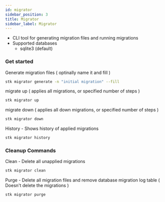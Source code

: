 ```yaml
---
id: migrator
sidebar_position: 3
title: Migrator
sidebar_label: Migrator
---
```


- CLI tool for generating migration files and running migrations
- Supported databases
  - sqlite3 (default)

### Get started

Generate migration files ( optinally name it and fill )

```bash
stk migrator generate -n "initial migration" --fill
```

migrate up ( applies all migrations, or specified number of steps )

```bash
stk migrator up
```

migrate down ( applies all down migrations, or specified number of steps )

```bash
stk migrator down
```

History - Shows history of applied migrations

```bash
stk migrator history
```

### Cleanup Commands

Clean - Delete all unapplied migrations

```bash
stk migrator clean
```

Purge - Delete all migration files and remove database migration log table ( Doesn't delete the migrations )

```bash
stk migrator purge
```
